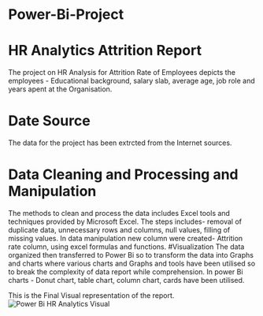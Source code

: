 # Power-Bi-Project
# HR Analytics Attrition Report
The project on HR Analysis for Attrition Rate of Employees depicts the employees - Educational background, salary slab, average age, job role and years apent at the Organisation.
# Date Source
The data for the project has been extrcted from the Internet sources.
# Data Cleaning and Processing and Manipulation
The methods to clean and process  the data includes Excel tools and techniques provided by Microsoft Excel. The steps includes- removal of duplicate data, unnecessary rows and columns, null values, filling of missing values.
In data manipulation new column were created- Attrition rate column, using excel formulas and functions.
#Visualization 
The data organized then transferred to Power Bi so to transform the data into Graphs and charts where various charts and Graphs and tools have been utilised so to break the complexity of data report while comprehension. 
In power Bi charts - Donut chart, table chart, column chart, cards have been utilised.

This is the Final Visual representation of the report.
![Power Bi HR Analytics Visual](https://github.com/AmishaSingh21/Power-Bi-Project/assets/147337191/37c32b21-0652-45d9-8f19-113c2a07fc5f)
